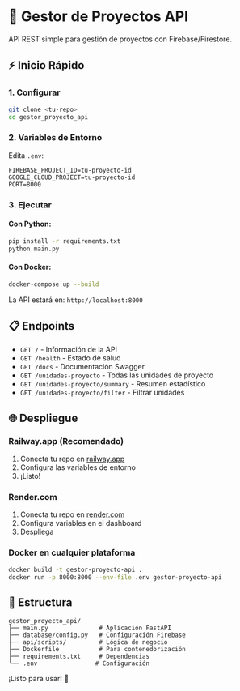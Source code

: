 # 🚀 Gestor de Proyectos API

API REST simple para gestión de proyectos con Firebase/Firestore.

## ⚡ Inicio Rápido

### 1. Configurar

```bash
git clone <tu-repo>
cd gestor_proyecto_api
```

### 2. Variables de Entorno

Edita `.env`:

```env
FIREBASE_PROJECT_ID=tu-proyecto-id
GOOGLE_CLOUD_PROJECT=tu-proyecto-id
PORT=8000
```

### 3. Ejecutar

#### Con Python:

```bash
pip install -r requirements.txt
python main.py
```

#### Con Docker:

```bash
docker-compose up --build
```

La API estará en: `http://localhost:8000`

## 📋 Endpoints

- `GET /` - Información de la API
- `GET /health` - Estado de salud
- `GET /docs` - Documentación Swagger
- `GET /unidades-proyecto` - Todas las unidades de proyecto
- `GET /unidades-proyecto/summary` - Resumen estadístico
- `GET /unidades-proyecto/filter` - Filtrar unidades

## 🌐 Despliegue

### Railway.app (Recomendado)

1. Conecta tu repo en [railway.app](https://railway.app)
2. Configura las variables de entorno
3. ¡Listo!

### Render.com

1. Conecta tu repo en [render.com](https://render.com)
2. Configura variables en el dashboard
3. Despliega

### Docker en cualquier plataforma

```bash
docker build -t gestor-proyecto-api .
docker run -p 8000:8000 --env-file .env gestor-proyecto-api
```

## 📁 Estructura

```
gestor_proyecto_api/
├── main.py              # Aplicación FastAPI
├── database/config.py   # Configuración Firebase
├── api/scripts/         # Lógica de negocio
├── Dockerfile           # Para contenedorización
├── requirements.txt     # Dependencias
└── .env                # Configuración
```

¡Listo para usar! 🎉
